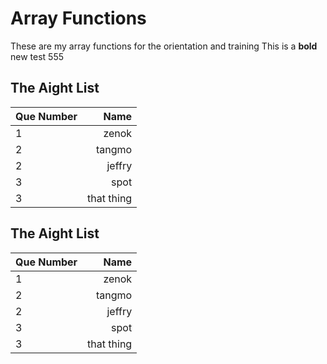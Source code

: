 # Array Functions
These are my array functions for the orientation and training
This is a **bold** new test 555
## The Aight List
|Que Number | Name|
|--- | ---:|
|1 | zenok|
|2 | tangmo|
|2 | jeffry|
|3 | spot|
|3 | that thing|

## The Aight List
Que Number | Name
--- | ---:
1 | zenok
2 | tangmo
2 | jeffry
3 | spot
3 | that thing